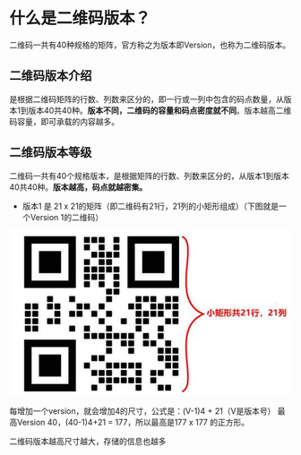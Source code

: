 # 什么是二维码版本？

二维码一共有40种规格的矩阵，官方称之为版本即Version，也称为二维码版本。

## 二维码版本介绍

是根据二维码矩阵的行数、列数来区分的，即一行或一列中包含的码点数量，从版本1到版本40共40种。**版本不同，二维码的容量和码点密度就不同**。版本越高二维码容量，即可承载的内容越多。

## 二维码版本等级

二维码一共有40个规格版本，是根据矩阵的行数、列数来区分的，从版本1到版本40共40种。**版本越高，码点就越密集。**

-   版本1 是 21 x 21的矩阵（即二维码有21行，21列的小矩形组成）（下图就是一个Version 1的二维码）

![file](images/version_1.jpeg)

每增加一个version，就会增加4的尺寸，公式是：(V-1)4 + 21（V是版本号） 最高Version 40，(40-1)4+21 = 177，所以最高是177 x 177 的正方形。

二维码版本越高尺寸越大，存储的信息也越多

